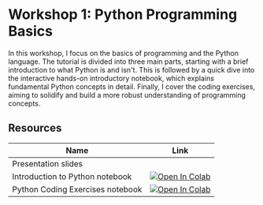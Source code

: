 # Workshop 1: Python Programming Basics

In this workshop, I focus on the basics of programming and the Python language. The tutorial is divided into three main parts, starting with a brief introduction to what Python is and isn't. This is followed by a quick dive into the interactive hands-on introductory notebook, which explains fundamental Python concepts in detail. Finally, I cover the coding exercises, aiming to solidify and build a more robust understanding of programming concepts.

## Resources

| Name                             | Link                                                                                                                                                                                                                                                                                                 |
|----------------------------------|------------------------------------------------------------------------------------------------------------------------------------------------------------------------------------------------------------------------------------------------------------------------------------------------------|
| Presentation slides              |                                                                                                                                                                                                                                                                                                      |
| Introduction to Python notebook  | <a target="_blank" href="https://colab.research.google.com/github/TheRootOf3/cam-coding-ml-workshops/blob/979180bd41524bb52db432b0f8c2df1ccde6f86d/1_python_programming/introduction_to_python.ipynb"><img src="https://colab.research.google.com/assets/colab-badge.svg" alt="Open In Colab"/></a>  |
| Python Coding Exercises notebook | <a target="_blank" href="https://colab.research.google.com/github/TheRootOf3/cam-coding-ml-workshops/blob/979180bd41524bb52db432b0f8c2df1ccde6f86d/1_python_programming/python_coding_exercises.ipynb"><img src="https://colab.research.google.com/assets/colab-badge.svg" alt="Open In Colab"/></a> |



